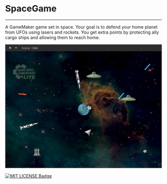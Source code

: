 # SpaceGame
------------
A GameMaker game set in space. Your goal is to defend your home planet from UFOs
using lasers and rockets. You get extra points by protecting ally cargo ships
and allowing them to reach home.

[![Screenshot](screenshot.png)](screenshot.png "In-Game Screenshot")

[![MIT LICENSE Badge](https://img.shields.io/github/license/mashape/apistatus.svg)](/LICENSE.md "MIT Licensed")

